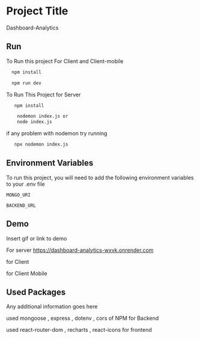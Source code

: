 
# Project Title


Dashboard-Analytics
## Run

To Run this project For Client and Client-mobile 

```bash
  npm install
```
```bash
  npm run dev
  ```
To Run This Project for Server

```bash
   npm install
```

```bash
    nodemon index.js or 
    node index.js
```
if any problem with nodemon try running
```bash
   npx nodemon index.js
```
## Environment Variables

To run this project, you will need to add the following environment variables to your .env file

`MONGO_URI`

`BACKEND_URL`


## Demo

Insert gif or link to demo

For server
https://dashboard-analytics-wxvk.onrender.com

for Client 

for Client Mobile

## Used Packages

Any additional information goes here

used mongoose , express , dotenv , cors of NPM for Backend

used react-router-dom , recharts , react-icons for frontend
